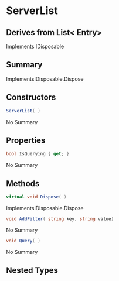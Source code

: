 # ServerList

## Derives from List< Entry>
Implements IDisposable

## Summary

ImplementsIDisposable.Dispose
## Constructors

```c#
ServerList( ) 
```
No Summary
## Properties

```c#
bool IsQuerying { get; } 
```
No Summary
## Methods

```c#
virtual void Dispose( ) 
```
ImplementsIDisposable.Dispose
```c#
void AddFilter( string key, string value) 
```
No Summary
```c#
void Query( ) 
```
No Summary
## Nested Types

